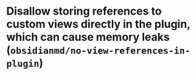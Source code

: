 # Disallow storing references to custom views directly in the plugin, which can cause memory leaks (`obsidianmd/no-view-references-in-plugin`)

<!-- end auto-generated rule header -->
